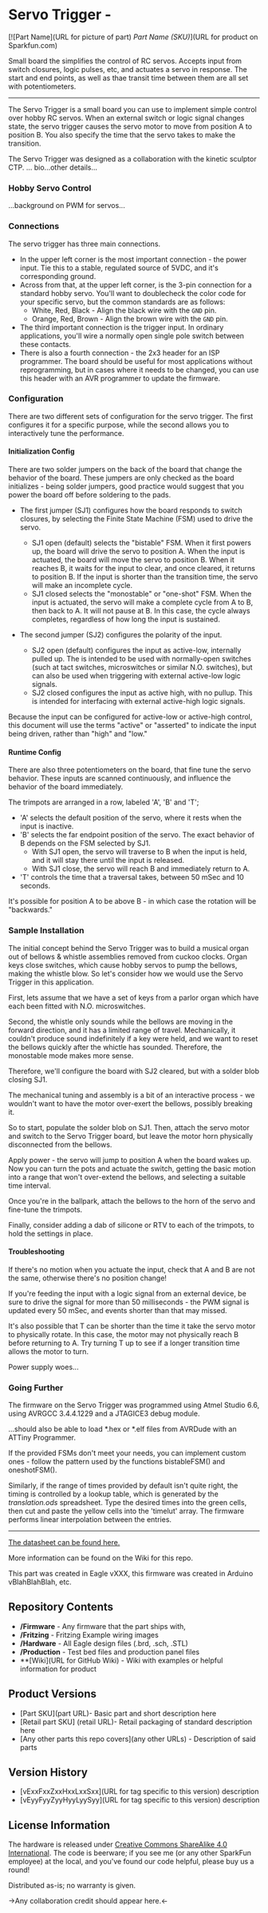 Servo Trigger - 
========================================

[![Part Name](URL for picture of part)
*Part Name (SKU)*](URL for product on Sparkfun.com)

Small board the simplifies the control of RC servos.  Accepts input from switch closures, logic pulses, etc, and actuates a servo in response.  The start and end points, as well as thae transit time between them are all set with potentiometers.

----

The Servo Trigger is a small board you can use to implement simple control over hobby RC servos.  When an external switch or logic signal changes state, the servo trigger causes the servo motor to move from  position A to position B.  You also specify the time that the servo takes to make the transition. 

The Servo Trigger was designed as a collaboration with the kinetic sculptor CTP. ... bio...other details...

### Hobby Servo Control

...background on PWM for servos...

### Connections

The servo trigger has three main connections.

* In the upper left corner is the most important connection - the power input.  Tie this to a stable, regulated source of 5VDC, and it's corresponding ground.  
* Across from that, at the upper left corner, is the 3-pin connection for a standard hobby servo.  You'll want to doublecheck the color code  for your specific servo, but the common standards are as follows: 
	* White, Red, Black - Align the black wire with the `GND` pin.
	* Orange, Red, Brown - Align the brown wire with the `GND` pin.
* The third important connection is the trigger input.  In ordinary applications, you'll wire a normally open single pole switch between these contacts. 
* There is also a fourth connection - the 2x3 header for an ISP programmer.  The board should be useful for most applications without reprogramming, but in cases where it needs to be changed, you can use this header with an AVR programmer to update the firmware.

### Configuration

There are two different sets of configuration for the servo trigger.  The first configures it for a specific purpose, while the second allows you to interactively tune the performance.

#### Initialization Config

There are two solder jumpers on the back of the board that change the behavior of the board.  These jumpers are only checked as the board initializes - being solder jumpers, good practice would suggest that you power the board off before soldering to the pads.

* The first jumper (SJ1) configures how the board responds to switch closures, by selecting the Finite State Machine (FSM) used to drive the servo. 
	* SJ1 open (default) selects the "bistable" FSM.  When it first powers up, the board will drive the servo to position A.  When the input is actuated, the board will move the servo to position B.  When it reaches B, it waits for the input to clear, and once cleared, it returns to position B.  If the input is shorter than the transition time, the servo will make an incomplete cycle.
	* SJ1 closed selects the "monostable" or "one-shot" FSM.  When the input is actuated, the servo will make a complete cycle from A to B, then back to A.  It will not pause at B.  In this case, the cycle always completes, regardless of how long the input is sustained.    
	
* The second jumper (SJ2) configures the polarity of the input.  
	* SJ2 open (default) configures the input as active-low, internally pulled up.  The is intended to be used with normally-open switches (such at tact switches, microswitches or similar N.O. switches), but can also be used when triggering with external active-low logic signals.
	* SJ2 closed configures the input as active high, with no pullup.  This is intended for interfacing with external active-high logic signals. 

Because the input can be configured for active-low or active-high control, this document will use the terms "active" or "asserted" to indicate the input being driven, rather than "high" and "low."  

#### Runtime Config

There are also three potentiometers on the board, that fine tune the servo behavior.  These inputs are scanned continuously, and influence the behavior of the board immediately.

The trimpots are arranged in a row, labeled 'A', 'B' and 'T';

* 'A' selects the default position of the servo, where it rests when the input is inactive.
* 'B' selects the far endpoint position of the servo.  The exact behavior of B depends on the FSM selected by SJ1.
	* With SJ1 open, the servo will traverse to B when the input is held, and it will stay there until the input is released.
	* With SJ1 close, the servo will reach B and immediately return to A. 
* 'T' controls the time that a traversal takes, between 50 mSec and 10 seconds.

It's possible for position A to be above B - in which case the rotation will be "backwards."

### Sample Installation

The initial concept behind the Servo Trigger was to build a musical organ out of bellows & whistle assemblies removed from cuckoo clocks.  Organ keys close switches, which cause hobby servos to pump the bellows, making the whistle blow.  So let's consider how we would use the Servo Trigger in this application.

First, lets assume that we have a set of keys from a parlor organ which have each been fitted with N.O. microswitches.

Second, the whistle only sounds while the bellows are moving in the forward direction, and it has a limited range of travel.  Mechanically, it couldn't produce sound indefinitely if a key were held, and we want to reset the bellows quickly after the whictle has sounded.  Therefore, the monostable mode makes more sense.

Therefore, we'll configure the board with SJ2 cleared, but with a solder blob closing SJ1.

The mechanical tuning and assembly is a bit of an interactive process - we wouldn't want to have the motor over-exert the bellows, possibly breaking it.

So to start, populate the solder blob on SJ1.  Then, attach the servo motor and switch to the Servo Trigger board, but leave the motor horn physically disconnected from the bellows.

Apply power - the servo will jump to position A when the board wakes up.  Now you can turn the pots and actuate the switch, getting the basic motion into a range that won't over-extend the bellows, and selecting a suitable time interval.

Once you're in the ballpark, attach the bellows to the horn of the servo and fine-tune the trimpots. 
 
Finally, consider adding a dab of silicone or RTV to each of the trimpots, to hold the settings in place.

#### Troubleshooting

If there's no motion when you actuate the input, check that A and B are not the same, otherwise there's no position change!

If you're feeding the input with a logic signal from an external device, be sure to drive the signal for more than 50 milliseconds - the PWM signal is updated every 50 mSec, and events shorter than that may missed. 

It's also possible that T can be shorter than the time it take the servo motor to physically rotate.  In this case, the motor may not physically reach B before returning to A.  Try turning T up to see if a longer transition time allows the motor to turn.

Power supply woes...


### Going Further

The firmware on the Servo Trigger was programmed using Atmel Studio 6.6, using AVRGCC 3.4.4.1229 and a JTAGICE3 debug module.

...should also be able to load *.hex or *.elf files from AVRDude with an ATTiny Programmer. 

If the provided FSMs don't meet your needs, you can implement custom ones - follow the pattern used by the functions bistableFSM() and oneshotFSM().

Similarly, if the range of times provided by default isn't quite right, the timing is controlled by a lookup table, which is generated by the _translation.ods_ spreadsheet.  Type the desired times into the green cells, then cut and paste the yellow cells into the 'timelut' array.  The firmware performs linear interpolation between the entries. 

---


[The datasheet can be found here.](http://dlnmh9ip6v2uc.cloudfront.net/datasheets/Sensors/IMU/PS-MPU-9150A.pdf)

More information can be found on the Wiki for this repo. 

This part was created in Eagle vXXX, this firmware was created in Arduino vBlahBlahBlah, etc. 




Repository Contents
-------------------

* **/Firmware** - Any firmware that the part ships with, 
* **/Fritzing** - Fritzing Example wiring images
* **/Hardware** - All Eagle design files (.brd, .sch, .STL)
* **/Production** - Test bed files and production panel files
* **[Wiki](URL for GitHub Wiki) - Wiki with examples or helpful information for product

Product Versions
----------------
* [Part SKU](part URL)- Basic part and short description here
* [Retail part SKU] (retail URL)- Retail packaging of standard description here
* [Any other parts this repo covers](any other URLs) - Description of said parts

Version History
---------------
* [vExxFxxZxxHxxLxxSxx](URL for tag specific to this version) description 
* [vEyyFyyZyyHyyLyySyy](URL for tag specific to this version) description

License Information
-------------------
The hardware is released under [Creative Commons ShareAlike 4.0 International](https://creativecommons.org/licenses/by-sa/4.0/).
The code is beerware; if you see me (or any other SparkFun employee) at the local, and you've found our code helpful, please buy us a round!

Distributed as-is; no warranty is given.

->Any collaboration credit should appear here.<-

